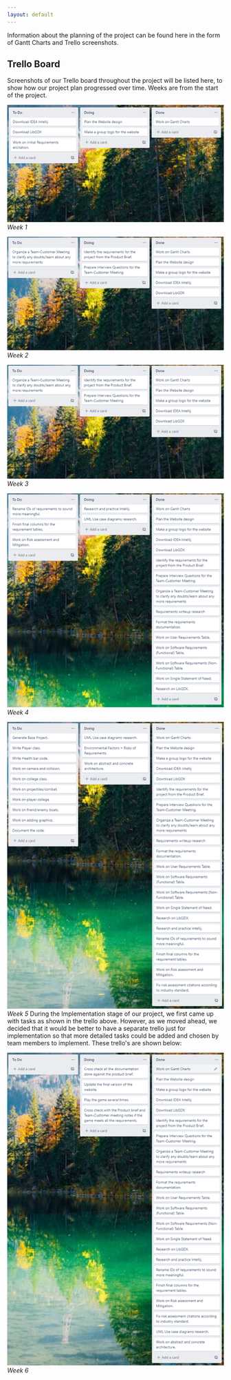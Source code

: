 ```yaml
---
layout: default
---
```

Information about the planning of the project can be found here in the form of Gantt Charts and Trello screenshots.

## Trello Board
Screenshots of our Trello board throughout the project will be listed here, to show how our project plan progressed over time.
Weeks are from the start of the project.

![Week 1](/media/week1-Planning-Trello.png)
*Week 1*

![Week 2](/media/week2-Initial_Requirements_and_Customer_Meeting-Trello.png)
*Week 2*

![Week 3](/media/week3-Requirements-Trello.png)
*Week 3*

![Week 4](/media/week4-Christmas_Break_and_Exam_week-Trello.png)
*Week 4*

![Week 5](/media/week5-Architecture_Design_and_Implementation-Trello.png)
*Week 5*
During the Implementation stage of our project, we first came up with tasks as shown in the trello above. However, as we moved ahead, we decided that it would be better to have a separate trello just for implementation so that more detailed tasks could be added and chosen by team members to implement. These trello's are shown below:

![Week 6](/media/week6-Trello.png)
*Week 6*

